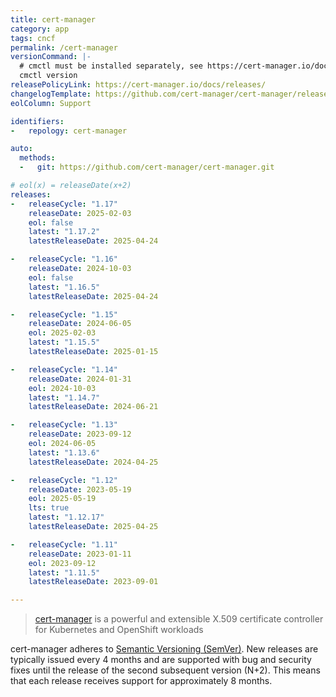 ```yaml
---
title: cert-manager
category: app
tags: cncf
permalink: /cert-manager
versionCommand: |-
  # cmctl must be installed separately, see https://cert-manager.io/docs/reference/cmctl/.
  cmctl version
releasePolicyLink: https://cert-manager.io/docs/releases/
changelogTemplate: https://github.com/cert-manager/cert-manager/releases/tag/v__LATEST__
eolColumn: Support

identifiers:
-   repology: cert-manager

auto:
  methods:
  -   git: https://github.com/cert-manager/cert-manager.git

# eol(x) = releaseDate(x+2)
releases:
-   releaseCycle: "1.17"
    releaseDate: 2025-02-03
    eol: false
    latest: "1.17.2"
    latestReleaseDate: 2025-04-24

-   releaseCycle: "1.16"
    releaseDate: 2024-10-03
    eol: false
    latest: "1.16.5"
    latestReleaseDate: 2025-04-24

-   releaseCycle: "1.15"
    releaseDate: 2024-06-05
    eol: 2025-02-03
    latest: "1.15.5"
    latestReleaseDate: 2025-01-15

-   releaseCycle: "1.14"
    releaseDate: 2024-01-31
    eol: 2024-10-03
    latest: "1.14.7"
    latestReleaseDate: 2024-06-21

-   releaseCycle: "1.13"
    releaseDate: 2023-09-12
    eol: 2024-06-05
    latest: "1.13.6"
    latestReleaseDate: 2024-04-25

-   releaseCycle: "1.12"
    releaseDate: 2023-05-19
    eol: 2025-05-19
    lts: true
    latest: "1.12.17"
    latestReleaseDate: 2025-04-25

-   releaseCycle: "1.11"
    releaseDate: 2023-01-11
    eol: 2023-09-12
    latest: "1.11.5"
    latestReleaseDate: 2023-09-01

---
```


> [cert-manager](https://cert-manager.io) is a powerful and extensible X.509 certificate controller
> for Kubernetes and OpenShift workloads

cert-manager adheres to [Semantic Versioning (SemVer)](https://semver.org/). New releases are
typically issued every 4 months and are supported with bug and security fixes until the release
of the second subsequent version (N+2). This means that each release receives support for
approximately 8 months.
